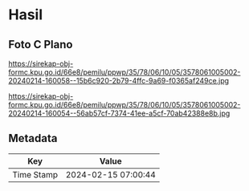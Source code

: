 # Hasil

## Foto C Plano

https://sirekap-obj-formc.kpu.go.id/66e8/pemilu/ppwp/35/78/06/10/05/3578061005002-20240214-160058--15b6c920-2b79-4ffc-9a69-f0365af249ce.jpg

https://sirekap-obj-formc.kpu.go.id/66e8/pemilu/ppwp/35/78/06/10/05/3578061005002-20240214-160054--56ab57cf-7374-41ee-a5cf-70ab42388e8b.jpg


## Metadata

| Key        | Value               |
| ---------- | ------------------- |
| Time Stamp | 2024-02-15 07:00:44 |



